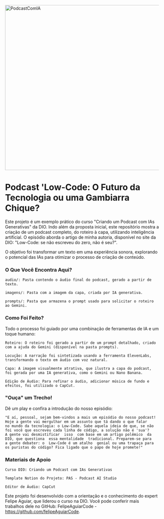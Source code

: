 <img width="1024" height="540" alt="PodcastComIA" src="https://github.com/user-attachments/assets/43f5eb9d-ce5f-44e7-823a-d1ad0cfb38d9" />

# Podcast 'Low-Code: O Futuro da Tecnologia ou uma Gambiarra Chique?

Este projeto é um exemplo prático do curso "Criando um Podcast com IAs Generativas" da DIO. Indo além da proposta inicial, este repositório mostra 
a criação de um podcast completo, do roteiro à capa, utilizando inteligência artificial. O episódio
aborda o artigo de minha autoria, disponível no site da DIO: "Low-Code: se não escreveu do zero, não é seu?".

O objetivo foi transformar um texto em uma experiência sonora, explorando o potencial das IAs para otimizar o processo de criação de conteúdo.

### O Que Você Encontra Aqui?

    audio/: Pasta contendo o áudio final do podcast, gerado a partir de texto.

    imagens/: Pasta com a imagem da capa, criada por IA generativa.

    prompts/: Pasta que armazena o prompt usado para solicitar o roteiro ao Gemini.

### Como Foi Feito?

Todo o processo foi guiado por uma combinação de ferramentas de IA e um toque humano:

    Roteiro: O roteiro foi gerado a partir de um prompt detalhado, criado com a ajuda do Gemini (disponível na pasta prompts).

    Locução: A narração foi sintetizada usando a ferramenta ElevenLabs, transformando o texto em áudio com voz natural.

    Capa: A imagem visualmente atrativa, que ilustra a capa do podcast, foi gerada por uma IA generativa, como o Gemini ou Nano Banana.

    Edição de Áudio: Para refinar o áudio, adicionar música de fundo e efeitos, foi utilizado o CapCut.

### "Ouça" um Trecho!

Dê um play e confira a introdução do nosso episódio:

    "E aí, pessoal, sejam bem-vindos a mais um episódio do nosso podcast! Hoje a gente vai mergulhar em um assunto que tá dando o que falar
    no mundo da tecnologia: o Low-Code. Sabe aquela ideia de que, se não foi você que escreveu cada linha de código, a solução não é 'sua'? 
    A gente vai desmistificar  isso  com base em um artigo polêmico  da DIO, que questiona  essa mentalidade  tradicional. Preparem-se para 
    a gente debater: o  Low-Code é um atalho  genial ou uma trapaça para os puristas do código? Fica ligado que o papo de hoje promete!"

### Materiais de Apoio

    Curso DIO: Criando um Podcast com IAs Generativas

    Template Notion do Projeto: PAS - Podcast AI Studio

    Editor de Áudio: CapCut

Este projeto foi desenvolvido com a orientação e o conhecimento do expert Felipe Aguiar, que liderou o curso na DIO. Você pode conferir mais 
trabalhos dele no GitHub: FelipeAguiarCode - https://github.com/felipeAguiarCode.

